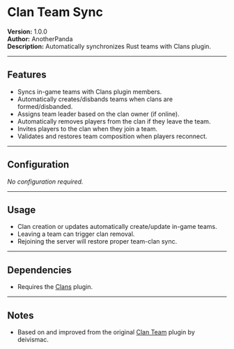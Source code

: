 # Clan Team Sync

**Version:** 1.0.0  
**Author:** AnotherPanda  
**Description:** Automatically synchronizes Rust teams with Clans plugin.

---

## Features

- Syncs in-game teams with Clans plugin members.
- Automatically creates/disbands teams when clans are formed/disbanded.
- Assigns team leader based on the clan owner (if online).
- Automatically removes players from the clan if they leave the team.
- Invites players to the clan when they join a team.
- Validates and restores team composition when players reconnect.

---

## Configuration

_No configuration required._

---

## Usage

- Clan creation or updates automatically create/update in-game teams.
- Leaving a team can trigger clan removal.
- Rejoining the server will restore proper team-clan sync.

---

## Dependencies

- Requires the [Clans](https://umod.org/plugins/clans) plugin.

---

## Notes

- Based on and improved from the original [Clan Team](https://umod.org/plugins/clan-team) plugin by deivismac.
